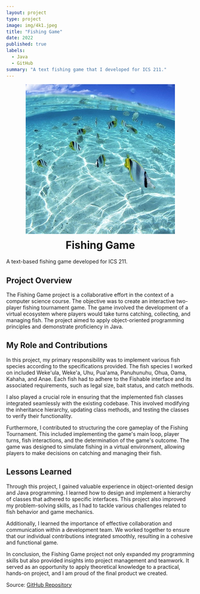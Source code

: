 ```yaml
---
layout: project
type: project
image: img/4k1.jpeg
title: "Fishing Game"
date: 2022
published: true
labels:
  - Java
  - GitHub
summary: "A text fishing game that I developed for ICS 211."
---
```


<!-- Add a professional header with centered title and image -->
<div style="text-align: center;">
  <img src="img/4k1.jpeg" alt="Fishing Game" style="max-width: 400px; margin: 0 auto;" />
  <h1 style="font-size: 28px; margin-top: 10px;">Fishing Game</h1>
</div>

<!-- Brief project summary -->
A text-based fishing game developed for ICS 211.

## Project Overview

The Fishing Game project is a collaborative effort in the context of a computer science course. The objective was to create an interactive two-player fishing tournament game. The game involved the development of a virtual ecosystem where players would take turns catching, collecting, and managing fish. The project aimed to apply object-oriented programming principles and demonstrate proficiency in Java.

## My Role and Contributions

In this project, my primary responsibility was to implement various fish species according to the specifications provided. The fish species I worked on included Weke'ula, Weke'a, Uhu, Pua'ama, Panuhunuhu, Ohua, Oama, Kahaha, and Anae. Each fish had to adhere to the Fishable interface and its associated requirements, such as legal size, bait status, and catch methods.

I also played a crucial role in ensuring that the implemented fish classes integrated seamlessly with the existing codebase. This involved modifying the inheritance hierarchy, updating class methods, and testing the classes to verify their functionality.

Furthermore, I contributed to structuring the core gameplay of the Fishing Tournament. This included implementing the game's main loop, player turns, fish interactions, and the determination of the game's outcome. The game was designed to simulate fishing in a virtual environment, allowing players to make decisions on catching and managing their fish.

## Lessons Learned

Through this project, I gained valuable experience in object-oriented design and Java programming. I learned how to design and implement a hierarchy of classes that adhered to specific interfaces. This project also improved my problem-solving skills, as I had to tackle various challenges related to fish behavior and game mechanics.

Additionally, I learned the importance of effective collaboration and communication within a development team. We worked together to ensure that our individual contributions integrated smoothly, resulting in a cohesive and functional game.

In conclusion, the Fishing Game project not only expanded my programming skills but also provided insights into project management and teamwork. It served as an opportunity to apply theoretical knowledge to a practical, hands-on project, and I am proud of the final product we created.

Source: [GitHub Repository](https://github.com/ICSatKCC/assignment-8-final-project-fishing-game-f22-a8-group-1/tree/DevJak)
